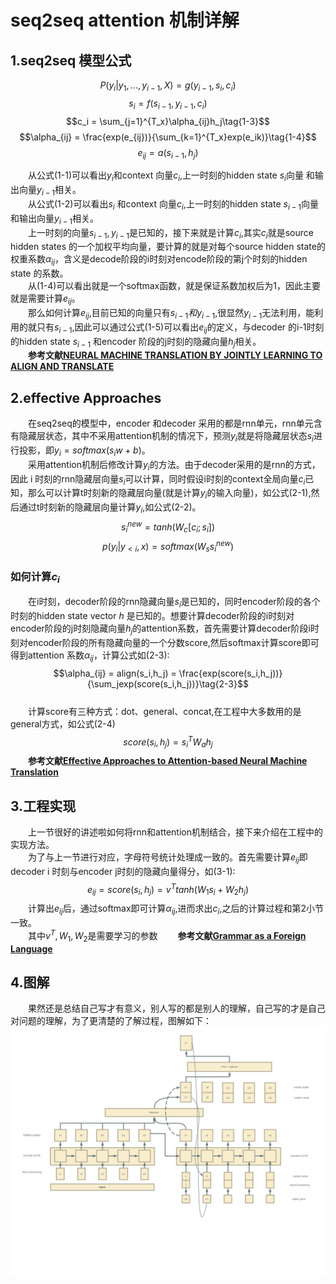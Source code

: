 # seq2seq attention 机制详解
## 1.seq2seq 模型公式
$$P(y_i|y_1,...,y_{i-1},X) = g(y_{i-1},s_{i},c_{i})\tag{1-1}$$
$$s_i = f(s_{i-1},y_{i-1},c_i)\tag{1-2}$$
$$c_i = \sum_{j=1}^{T_x}\alpha_{ij}h_j\tag{1-3}$$
$$\alpha_{ij} = \frac{exp(e_{ij})}{\sum_{k=1}^{T_x}exp(e_ik)}\tag{1-4}$$
$$e_{ij} = a(s_{i-1},h_j)\tag{1-5}$$

&emsp;&emsp;从公式(1-1)可以看出$y_i$和context 向量$c_i$,上一时刻的hidden state $s_i$向量 和输出向量$y_{i-1}$相关。  
&emsp;&emsp;从公式(1-2)可以看出$s_i$ 和context 向量$c_i$,上一时刻的hidden state $s_{i-1}$向量 和输出向量$y_{i-1}$相关。  
&emsp;&emsp;上一时刻的向量$s_{i-1},y_{i-1}$是已知的，接下来就是计算$c_i$,其实$c_i$就是source hidden states 的一个加权平均向量，要计算的就是对每个source hidden state的权重系数$\alpha_{ij}$，含义是decode阶段的i时刻对encode阶段的第j个时刻的hidden state 的系数。  
&emsp;&emsp;从(1-4)可以看出就是一个softmax函数，就是保证系数加权后为1，因此主要就是需要计算$e_{ij}$。  
&emsp;&emsp;那么如何计算$e_{ij}$,目前已知的向量只有$s_{i-1}和y_{i-1}$,很显然$y_{i-1}$无法利用，能利用的就只有$s_{i-1}$,因此可以通过公式(1-5)可以看出$e_{ij}$的定义，与decoder 的i-1时刻的hidden state $s_{i-1}$ 和encoder 阶段的j时刻的隐藏向量$h_j$相关。  
&emsp;&emsp;**参考文献[NEURAL MACHINE TRANSLATION
BY JOINTLY LEARNING TO ALIGN AND TRANSLATE](https://arxiv.org/pdf/1409.0473.pdf)**
## 2.effective Approaches 
&emsp;&emsp;在seq2seq的模型中，encoder 和decoder 采用的都是rnn单元，rnn单元含有隐藏层状态，其中不采用attention机制的情况下，预测$y_i$就是将隐藏层状态$s_i$进行投影，即$y_i = softmax(s_i w + b)$。  
&emsp;&emsp;采用attention机制后修改计算$y_i$的方法。由于decoder采用的是rnn的方式，因此 i 时刻的rnn隐藏层向量$s_i$可以计算，同时假设i时刻的context全局向量$c_i$已知，那么可以计算t时刻新的隐藏层向量(就是计算$y_i$的输入向量)，如公式(2-1),然后通过t时刻新的隐藏层向量计算$y_i$,如公式(2-2)。
$$s_i^{new} = tanh(W_c[c_i;s_i])\tag{2-1}$$
$$p(y_i|y_{<i},x) = softmax(W_ss_i^{new})\tag{2-2}$$
### 如何计算$c_i$
&emsp;&emsp;在i时刻，decoder阶段的rnn隐藏向量$s_i$是已知的，同时encoder阶段的各个时刻的hidden state vector $h$ 是已知的。想要计算decoder阶段的i时刻对encoder阶段的j时刻隐藏向量$h_j$的attention系数，首先需要计算decoder阶段i时刻对encoder阶段的所有隐藏向量的一个分数score,然后softmax计算score即可得到attention 系数$\alpha_{ij}$，计算公式如(2-3):  
$$\alpha_{ij} = align(s_i,h_j) = \frac{exp(score(s_i,h_j))}{\sum_jexp(score(s_i,h_j))}\tag{2-3}$$  
&emsp;&emsp;计算score有三种方式：dot、general、concat,在工程中大多数用的是general方式，如公式(2-4)
$$score(s_i,h_j) = s_i^TW_ah_j\tag{2-4}$$
&emsp;&emsp;**参考文献[Effective Approaches to Attention-based Neural Machine Translation](https://arxiv.org/pdf/1508.04025v3.pdf)**
## 3.工程实现
&emsp;&emsp;上一节很好的讲述啦如何将rnn和attention机制结合，接下来介绍在工程中的实现方法。  
&emsp;&emsp;为了与上一节进行对应，字母符号统计处理成一致的。首先需要计算$e_{ij}$即decoder i 时刻与encoder j时刻的隐藏向量得分，如(3-1):  
$$e_{ij} = score(s_i,h_j) = v^Ttanh(W_1s_i + W_2h_j)\tag{3-1}$$
&emsp;&emsp;计算出$e_{ij}$后，通过softmax即可计算$\alpha_{ij}$,进而求出$c_i$,之后的计算过程和第2小节一致。  
&emsp;&emsp;其中$v^T,W_1,W_2$是需要学习的参数
&emsp;&emsp;**参考文献[Grammar as a Foreign Language](https://papers.nips.cc/paper/5635-grammar-as-a-foreign-language.pdf)**
## 4.图解
&emsp;&emsp;果然还是总结自己写才有意义，别人写的都是别人的理解，自己写的才是自己对问题的理解，为了更清楚的了解过程，图解如下：  
![](../picture/seq2seq_attention图解.jpg)